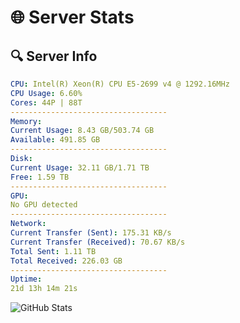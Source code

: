 # 🌐 Server Stats
## 🔍 Server Info
```yaml
CPU: Intel(R) Xeon(R) CPU E5-2699 v4 @ 1292.16MHz
CPU Usage: 6.60%
Cores: 44P | 88T
-----------------------------------
Memory:
Current Usage: 8.43 GB/503.74 GB
Available: 491.85 GB
-----------------------------------
Disk:
Current Usage: 32.11 GB/1.71 TB
Free: 1.59 TB
-----------------------------------
GPU:
No GPU detected
-----------------------------------
Network:
Current Transfer (Sent): 175.31 KB/s
Current Transfer (Received): 70.67 KB/s
Total Sent: 1.11 TB
Total Received: 226.03 GB
-----------------------------------
Uptime:
21d 13h 14m 21s
```
![GitHub Stats](https://img.shields.io/badge/Updated-2025-05-11_06:23:09-blue)